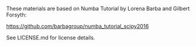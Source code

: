 These materials are based on Numba Tutorial by Lorena Barba and Gilbert Forsyth:

https://github.com/barbagroup/numba_tutorial_scipy2016

See LICENSE.md for license details.